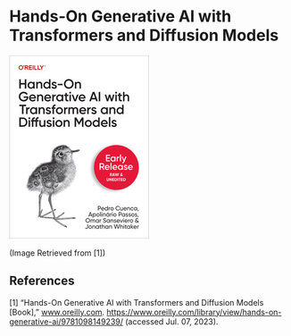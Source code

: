 # Hands-On Generative AI with Transformers and Diffusion Models


![book_cover](./img/book_cover.jpg)

(Image Retrieved from [1])

## References

[1] “Hands-On Generative AI with Transformers and Diffusion Models [Book],” www.oreilly.com. https://www.oreilly.com/library/view/hands-on-generative-ai/9781098149239/ (accessed Jul. 07, 2023).
